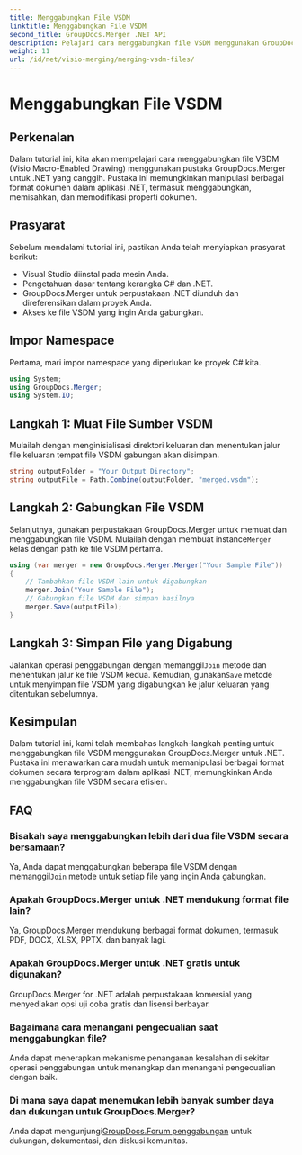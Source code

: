 ```yaml
---
title: Menggabungkan File VSDM
linktitle: Menggabungkan File VSDM
second_title: GroupDocs.Merger .NET API
description: Pelajari cara menggabungkan file VSDM menggunakan GroupDocs.Merger untuk .NET. Sederhanakan tugas manajemen dokumen Anda dengan perpustakaan yang mudah digunakan ini.
weight: 11
url: /id/net/visio-merging/merging-vsdm-files/
---
```


# Menggabungkan File VSDM

## Perkenalan
Dalam tutorial ini, kita akan mempelajari cara menggabungkan file VSDM (Visio Macro-Enabled Drawing) menggunakan pustaka GroupDocs.Merger untuk .NET yang canggih. Pustaka ini memungkinkan manipulasi berbagai format dokumen dalam aplikasi .NET, termasuk menggabungkan, memisahkan, dan memodifikasi properti dokumen.
## Prasyarat
Sebelum mendalami tutorial ini, pastikan Anda telah menyiapkan prasyarat berikut:
- Visual Studio diinstal pada mesin Anda.
- Pengetahuan dasar tentang kerangka C# dan .NET.
- GroupDocs.Merger untuk perpustakaan .NET diunduh dan direferensikan dalam proyek Anda.
- Akses ke file VSDM yang ingin Anda gabungkan.

## Impor Namespace
Pertama, mari impor namespace yang diperlukan ke proyek C# kita.
```csharp
using System; 
using GroupDocs.Merger;
using System.IO;
```
## Langkah 1: Muat File Sumber VSDM
Mulailah dengan menginisialisasi direktori keluaran dan menentukan jalur file keluaran tempat file VSDM gabungan akan disimpan.
```csharp
string outputFolder = "Your Output Directory";
string outputFile = Path.Combine(outputFolder, "merged.vsdm");
```
## Langkah 2: Gabungkan File VSDM
 Selanjutnya, gunakan perpustakaan GroupDocs.Merger untuk memuat dan menggabungkan file VSDM. Mulailah dengan membuat instance`Merger` kelas dengan path ke file VSDM pertama.
```csharp
using (var merger = new GroupDocs.Merger.Merger("Your Sample File"))
{
    // Tambahkan file VSDM lain untuk digabungkan
    merger.Join("Your Sample File");
    // Gabungkan file VSDM dan simpan hasilnya
    merger.Save(outputFile);
}
```
## Langkah 3: Simpan File yang Digabung
Jalankan operasi penggabungan dengan memanggil`Join` metode dan menentukan jalur ke file VSDM kedua. Kemudian, gunakan`Save` metode untuk menyimpan file VSDM yang digabungkan ke jalur keluaran yang ditentukan sebelumnya.

## Kesimpulan
Dalam tutorial ini, kami telah membahas langkah-langkah penting untuk menggabungkan file VSDM menggunakan GroupDocs.Merger untuk .NET. Pustaka ini menawarkan cara mudah untuk memanipulasi berbagai format dokumen secara terprogram dalam aplikasi .NET, memungkinkan Anda menggabungkan file VSDM secara efisien.

## FAQ
### Bisakah saya menggabungkan lebih dari dua file VSDM secara bersamaan?
 Ya, Anda dapat menggabungkan beberapa file VSDM dengan memanggil`Join` metode untuk setiap file yang ingin Anda gabungkan.
### Apakah GroupDocs.Merger untuk .NET mendukung format file lain?
Ya, GroupDocs.Merger mendukung berbagai format dokumen, termasuk PDF, DOCX, XLSX, PPTX, dan banyak lagi.
### Apakah GroupDocs.Merger untuk .NET gratis untuk digunakan?
GroupDocs.Merger for .NET adalah perpustakaan komersial yang menyediakan opsi uji coba gratis dan lisensi berbayar.
### Bagaimana cara menangani pengecualian saat menggabungkan file?
Anda dapat menerapkan mekanisme penanganan kesalahan di sekitar operasi penggabungan untuk menangkap dan menangani pengecualian dengan baik.
### Di mana saya dapat menemukan lebih banyak sumber daya dan dukungan untuk GroupDocs.Merger?
 Anda dapat mengunjungi[GroupDocs.Forum penggabungan](https://forum.groupdocs.com/c/merger/32) untuk dukungan, dokumentasi, dan diskusi komunitas.